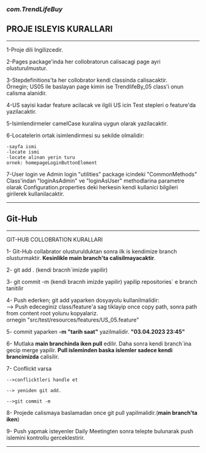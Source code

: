 ### *com.TrendLifeBuy*
<h2> PROJE ISLEYIS KURALLARI </h2>
<hr>

1-Proje dili Ingilizcedir. <br>

2-Pages package'inda her collobratorun calisacagi page ayri olusturulmustur. <br>

3-Stepdefinitions'ta her collobrator kendi classinda calisacaktir. <br>
Örnegin; US05 ile baslayan page kimin ise TrendlifeBy_05 class'i onun calisma alanidir.

4-US sayisi kadar feature acilacak ve ilgili US icin Test stepleri o feature'da yazilacaktir.

5-Isimlendirmeler camelCase kuralina uygun olarak yazilacaktir. <br>

6-Locatelerin ortak isimlendirmesi su sekilde olmalidir:

    -sayfa ismi
    -locate ismi
    -locate alinan yerin turu 
    ornek: homepageLoginButtonElement
7-User login ve Admin login "utilities" package icindeki "CommonMethods" Class'indan 
"loginAsAdmin" ve "loginAsUser" methodlarina parametre olarak Configuration.properties
deki herkesin kendi kullanici bilgileri girilerek kullanilacaktir.
<hr>


## Git-Hub

<hr>
GIT-HUB COLLOBRATION KURALLARI

1- Git-Hub collabrator olusturulduktan sonra ilk is kendimize branch olusturmaktir. **Kesinlikle main branch'ta calisilmayacaktir**. <br>

2- git add . (kendi bracnh`imizde yapilir)  <br>

3- git commit -m (kendi bracnh imizde yapilir) yapilip repositories` e branch tanitilir <br>

4- Push ederken; git add yaparken dosyayolu kullanilmalidir:<br>
        --> Push edeceginiz class/feature'a sag tiklayip once copy path, sonra path from content root yolunu kopyalariz.<br>
        ornegin "src/test/resources/features/US_05.feature" <br>

5- commit yaparken **-m "tarih saat"** yazilmalidir. **"03.04.2023 23:45"** <br>

6- Mutlaka **main branchinda iken pull** edilir. Daha sonra kendi branch`ina gecip merge yapilir. **Pull isleminden baska islemler sadece kendi brancimizda** calisilir.<br>

7- Conflickt varsa

    -->conflicktleri handle et

    --> yeniden git add.

    -->git commit -m

8- Projede calismaya baslamadan once git pull yapilmalidir.(**main branch'ta iken**) <br>

9- Push yapmak isteyenler Daily Meetingten sonra telepte bulunarak push islemini kontrollu gerceklestirir. 

<hr>

